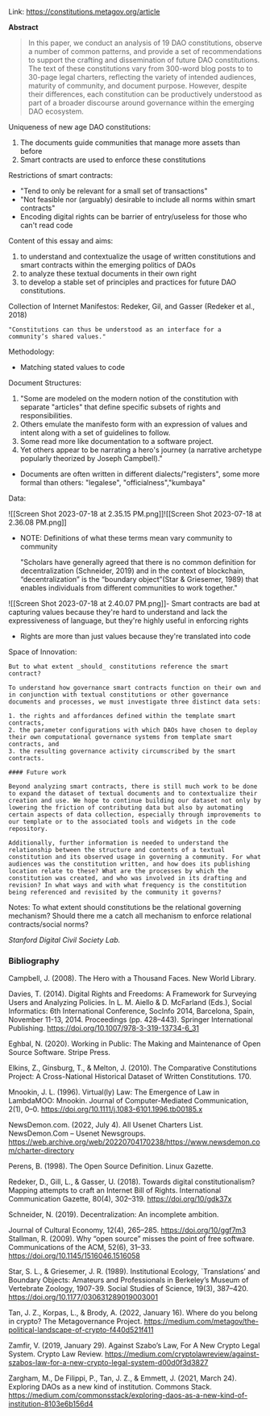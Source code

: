 Link: https://constitutions.metagov.org/article

**Abstract**

>In this paper, we conduct an analysis of 19 DAO constitutions, observe a number of common patterns, and provide a set of recommendations to support the crafting and dissemination of future DAO constitutions. The text of these constitutions vary from 300-word blog posts to to 30-page legal charters, reflecting the variety of intended audiences, maturity of community, and document purpose. However, despite their differences, each constitution can be productively understood as part of a broader discourse around governance within the emerging DAO ecosystem.

Uniqueness of new age DAO constitutions: 
1. The documents guide communities that manage more assets than before
2. Smart contracts are used to enforce these constitutions

Restrictions of smart contracts:
- "Tend to only be relevant for a small set of transactions"
- "Not feasible nor (arguably) desirable to include all norms within smart contracts"
- Encoding digital rights can be barrier of entry/useless for those who can't read code

Content of this essay and aims:
1. to understand and contextualize the usage of written constitutions and smart contracts within the emerging politics of DAOs
2. to analyze these textual documents in their own right
3. to develop a stable set of principles and practices for future DAO constitutions.

Collection of Internet Manifestos: Redeker, Gil, and Gasser (Redeker et al., 2018)

	"Constitutions can thus be understood as an interface for a community’s shared values."

Methodology:
- Matching stated values to code

Document Structures:
1. "Some are modeled on the modern notion of the constitution with separate "articles" that define specific subsets of rights and responsibilities.
2. Others emulate the manifesto form with an expression of values and intent along with a set of guidelines to follow.
3. Some read more like documentation to a software project.
4. Yet others appear to be narrating a hero's journey (a narrative archetype popularly theorized by Joseph Campbell)."
- Documents are often written in different dialects/"registers", some more formal than others: "legalese", "officialness","kumbaya"

Data:

![[Screen Shot 2023-07-18 at 2.35.15 PM.png]]![[Screen Shot 2023-07-18 at 2.36.08 PM.png]]

- NOTE: Definitions of what these terms mean vary community to community 

	"Scholars have generally agreed that there is no common definition for decentralization (Schneider, 2019) and in the context of blockchain, “decentralization” is the “boundary object”(Star & Griesemer, 1989) that enables individuals from different communities to work together."


![[Screen Shot 2023-07-18 at 2.40.07 PM.png]]- Smart contracts are bad at capturing values because they're hard to understand and lack the expressiveness of language, but they're highly useful in enforcing rights
- Rights are more than just values because they're translated into code

Space of Innovation:

	But to what extent _should_ constitutions reference the smart contract?

	To understand how governance smart contracts function on their own and in conjunction with textual constitutions or other governance documents and processes, we must investigate three distinct data sets:
	
	1. the rights and affordances defined within the template smart contracts,
	2. the parameter configurations with which DAOs have chosen to deploy their own computational governance systems from template smart contracts, and
	3. the resulting governance activity circumscribed by the smart contracts.

	#### Future work
	
	Beyond analyzing smart contracts, there is still much work to be done to expand the dataset of textual documents and to contextualize their creation and use. We hope to continue building our dataset not only by lowering the friction of contributing data but also by automating certain aspects of data collection, especially through improvements to our template or to the associated tools and widgets in the code repository.
	
	Additionally, further information is needed to understand the relationship between the structure and contents of a textual constitution and its observed usage in governing a community. For what audiences was the constitution written, and how does its publishing location relate to these? What are the processes by which the constitution was created, and who was involved in its drafting and revision? In what ways and with what frequency is the constitution being referenced and revisited by the community it governs?

Notes: To what extent should constitutions be the relational governing mechanism? Should there me a catch all mechanism to enforce relational contracts/social norms?

*Stanford Digital Civil Society Lab.*


### Bibliography

Campbell, J. (2008). The Hero with a Thousand Faces. New World Library.

Davies, T. (2014). Digital Rights and Freedoms: A Framework for Surveying Users and Analyzing Policies. In L. M. Aiello & D. McFarland (Eds.), Social Informatics: 6th International Conference, SocInfo 2014, Barcelona, Spain, November 11-13, 2014. Proceedings (pp. 428–443). Springer International Publishing. https://doi.org/10.1007/978-3-319-13734-6_31

Eghbal, N. (2020). Working in Public: The Making and Maintenance of Open Source Software. Stripe Press.

Elkins, Z., Ginsburg, T., & Melton, J. (2010). The Comparative Constitutions Project: A Cross-National Historical Dataset of Written Constitutions. 170.

Mnookin, J. L. (1996). Virtual(ly) Law: The Emergence of Law in LambdaMOO: Mnookin. Journal of Computer-Mediated Communication, 2(1), 0–0. https://doi.org/10.1111/j.1083-6101.1996.tb00185.x

NewsDemon.com. (2022, July 4). All Usenet Charters List. NewsDemon.Com – Usenet Newsgroups. https://web.archive.org/web/20220704170238/https://www.newsdemon.com/charter-directory

Perens, B. (1998). The Open Source Definition. Linux Gazette.

Redeker, D., Gill, L., & Gasser, U. (2018). Towards digital constitutionalism? Mapping attempts to craft an Internet Bill of Rights. International Communication Gazette, 80(4), 302–319. https://doi.org/10/gdk37x

Schneider, N. (2019). Decentralization: An incomplete ambition.

Journal of Cultural Economy, 12(4), 265–285. https://doi.org/10/ggf7m3 Stallman, R. (2009). Why “open source” misses the point of free software. Communications of the ACM, 52(6), 31–33. https://doi.org/10.1145/1516046.1516058

Star, S. L., & Griesemer, J. R. (1989). Institutional Ecology, `Translations’ and Boundary Objects: Amateurs and Professionals in Berkeley’s Museum of Vertebrate Zoology, 1907-39. Social Studies of Science, 19(3), 387–420. https://doi.org/10.1177/030631289019003001

Tan, J. Z., Korpas, L., & Brody, A. (2022, January 16). Where do you belong in crypto? The Metagovernance Project. https://medium.com/metagov/the-political-landscape-of-crypto-f440d521f411

Zamfir, V. (2019, January 29). Against Szabo’s Law, For A New Crypto Legal System. Crypto Law Review. https://medium.com/cryptolawreview/against-szabos-law-for-a-new-crypto-legal-system-d00d0f3d3827

Zargham, M., De Filippi, P., Tan, J. Z., & Emmett, J. (2021, March 24). Exploring DAOs as a new kind of institution. Commons Stack. https://medium.com/commonsstack/exploring-daos-as-a-new-kind-of-institution-8103e6b156d4


